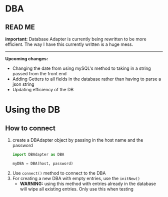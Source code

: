 # DBA

## READ ME
**important:** Database Adapter is currently being rewritten to be more efficient. The way I have this currently written is a huge mess.

---
**Upcoming changes:** 
- Changing the date from using mySQL's method to taking in a string passed from the front end
- Adding Getters to all fields in the database rather than having to parse a json string
- Updating efficiency of the DB



# Using the DB
## How to connect

1. create a DBAdapter object by passing in the host name and the password
    ```python
    import DBAdapter as DBA

    myDBA = DBA(host, password)
    ```
2. Use `connect()` method to connect to the DBA
3. For creating a new DBA with empty entries, use the `initNew()`
    - **WARNING:** using this method with entries already in the database will wipe all existing entries. Only use this when testing
